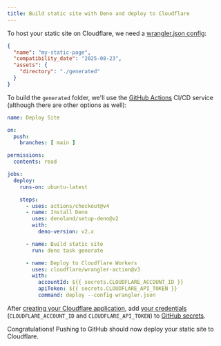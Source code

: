 ```yaml
---
title: Build static site with Deno and deploy to Cloudflare
---
```


To host your static site on Cloudflare, we need a [wrangler.json config](https://developers.cloudflare.com/workers/wrangler/configuration/#assets):

```json title=wrangler.json
{
  "name": "my-static-page",
  "compatibility_date": "2025-08-23",
  "assets": {
    "directory": "./generated"
  }
}
```

To build the `generated` folder, we'll use the [GitHub Actions](https://docs.github.com/en/actions) CI/CD service (although there are other options as well):

```yaml title=.github/workflows/deploy.yml
name: Deploy Site

on:
  push:
    branches: [ main ]

permissions:
  contents: read

jobs:
  deploy:
    runs-on: ubuntu-latest

    steps:
      - uses: actions/checkout@v4
      - name: Install Deno
        uses: denoland/setup-deno@v2
        with:
          deno-version: v2.x

      - name: Build static site
        run: deno task generate

      - name: Deploy to Cloudflare Workers
        uses: cloudflare/wrangler-action@v3
        with:
          accountId: ${{ secrets.CLOUDFLARE_ACCOUNT_ID }}
          apiToken: ${{ secrets.CLOUDFLARE_API_TOKEN }}
          command: deploy --config wrangler.json
```

After [creating your Cloudflare application](https://developers.cloudflare.com/workers/get-started/dashboard/), add [your credentials](https://developers.cloudflare.com/workers/wrangler/system-environment-variables/#supported-environment-variables) (`CLOUDFLARE_ACCOUNT_ID` and `CLOUDFLARE_API_TOKEN`) to [GitHub secrets](https://docs.github.com/en/actions/how-tos/write-workflows/choose-what-workflows-do/use-secrets).

Congratulations! Pushing to GitHub should now deploy your static site to Cloudflare.
